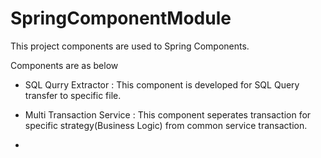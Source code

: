 # SpringComponentModule
This project components are used to Spring Components.

Components are as below
 - SQL Qurry Extractor
  : This component is developed for SQL Query transfer to specific file.
  
 - Multi Transaction Service
  : This component seperates transaction for specific strategy(Business Logic) from common service transaction.
 
 - 